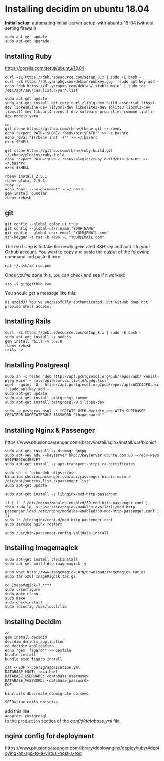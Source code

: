 # Installing decidim on ubuntu 18.04

**Initial setup:** [automating-initial-server-setup-with-ubuntu-18-04](https://www.digitalocean.com/community/tutorials/automating-initial-server-setup-with-ubuntu-18-04) (without setting firewall)

```
sudo apt-get update  
sudo apt-get upgrade
```

## Installing Ruby
https://gorails.com/setup/ubuntu/18.04  

```
curl -sL https://deb.nodesource.com/setup_8.x | sudo -E bash -
curl -sS https://dl.yarnpkg.com/debian/pubkey.gpg | sudo apt-key add -
echo "deb https://dl.yarnpkg.com/debian/ stable main" | sudo tee /etc/apt/sources.list.d/yarn.list

sudo apt-get update
sudo apt-get install git-core curl zlib1g-dev build-essential libssl-dev libreadline-dev libyaml-dev libsqlite3-dev sqlite3 libxml2-dev libxslt1-dev libcurl4-openssl-dev software-properties-common libffi-dev nodejs yarn

cd
git clone https://github.com/rbenv/rbenv.git ~/.rbenv
echo 'export PATH="$HOME/.rbenv/bin:$PATH"' >> ~/.bashrc
echo 'eval "$(rbenv init -)"' >> ~/.bashrc
exec $SHELL

git clone https://github.com/rbenv/ruby-build.git ~/.rbenv/plugins/ruby-build
echo 'export PATH="$HOME/.rbenv/plugins/ruby-build/bin:$PATH"' >> ~/.bashrc
exec $SHELL

rbenv install 2.5.1
rbenv global 2.5.1
ruby -v
echo "gem: --no-document" > ~/.gemrc
gem install bundler
rbenv rehash
```

## git

```
git config --global color.ui true
git config --global user.name "YOUR NAME"
git config --global user.email "YOUR@EMAIL.com"
ssh-keygen -t rsa -b 4096 -C "YOUR@EMAIL.com"
```

The next step is to take the newly generated SSH key and add it to your Github account. You want to copy and paste the output of the following command and paste it here.  

`cat ~/.ssh/id_rsa.pub`  

Once you've done this, you can check and see if it worked:  

`ssh -T git@github.com` 

You should get a message like this:

`Hi excid3! You've successfully authenticated, but GitHub does not provide shell access.`  

## Installing Rails
```
curl -sL https://deb.nodesource.com/setup_8.x | sudo -E bash -
sudo apt-get install -y nodejs
gem install rails -v 5.2.0
rbenv rehash
rails -v
```

## Installing Postgresql

```
sudo sh -c "echo 'deb http://apt.postgresql.org/pub/repos/apt/ xenial-pgdg main' > /etc/apt/sources.list.d/pgdg.list"
wget --quiet -O - http://apt.postgresql.org/pub/repos/apt/ACCC4CF8.asc | sudo apt-key add -
sudo apt-get update
sudo apt-get install postgresql-common
sudo apt-get install postgresql-9.5 libpq-dev

sudo -u postgres psql -c "CREATE USER decidim_app WITH SUPERUSER CREATEDB NOCREATEROLE PASSWORD 'thepassword'"
```

## Installing Nginx & Passenger
https://www.phusionpassenger.com/library/install/nginx/install/oss/bionic/

```
sudo apt-get install -y dirmngr gnupg
sudo apt-key adv --keyserver hkp://keyserver.ubuntu.com:80 --recv-keys 561F9B9CAC40B2F7
sudo apt-get install -y apt-transport-https ca-certificates

sudo sh -c 'echo deb https://oss-binaries.phusionpassenger.com/apt/passenger bionic main > /etc/apt/sources.list.d/passenger.list'
sudo apt-get update

sudo apt-get install -y libnginx-mod-http-passenger

if [ ! -f /etc/nginx/modules-enabled/50-mod-http-passenger.conf ]; then sudo ln -s /usr/share/nginx/modules-available/mod-http-passenger.load /etc/nginx/modules-enabled/50-mod-http-passenger.conf ; fi
sudo ls /etc/nginx/conf.d/mod-http-passenger.conf
sudo service nginx restart

sudo /usr/bin/passenger-config validate-install
```

## Installing Imagemagick
```
sudo apt-get install checkinstall
sudo apt-get build-dep imagemagick -y

sudo wget http://www.imagemagick.org/download/ImageMagick.tar.gz
sudo tar xzvf ImageMagick.tar.gz

cd ImageMagick-7.****
sudo ./configure
sudo make clean
sudo make
sudo checkinstall
sudo ldconfig /usr/local/lib
```
## Installing Decidim
```
cd
gem install decidim
decidim decidim_application
cd decidim_application
echo "gem 'figaro'" >> Gemfile
bundle install
bundle exec figaro install

cat <<EOF > config/application.yml
DATABASE_HOST: localhost
DATABASE_USERNAME: <database_username>
DATABASE_PASSWORD: <database_password>
EOF

bin/rails db:create db:migrate db:seed

SEED=true rails db:setup
```

add this line:  
```adapter: postgresql```  
to the `production` section of the *config/database.yml* file

## nginx config for deployment
https://www.phusionpassenger.com/library/deploy/nginx/deploy/ruby/#deploying-an-app-to-a-virtual-host-s-root  
